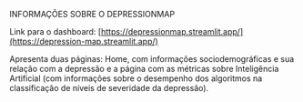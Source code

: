 INFORMAÇÕES SOBRE O DEPRESSIONMAP 

Link para o dashboard: [https://depressionmap.streamlit.app/](https://depression-map.streamlit.app/)

Apresenta duas páginas: Home, com informações sociodemográficas e sua relação com a depressão e a página com as métricas sobre Inteligência Artificial (com informações sobre o desempenho dos algoritmos na classificação de níveis de severidade da depressão).



